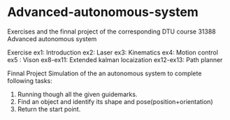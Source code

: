# Advanced-autonomous-system
Exercises and the finnal project of the corresponding DTU course 31388 Advanced autonomous system

Exercise
ex1: Introduction
ex2: Laser 
ex3: Kinematics
ex4: Motion control
ex5 : Vison
ex8-ex11: Extended kalman locaization
ex12-ex13: Path planner

Finnal Project
Simulation of the an autonomous system to complete following tasks:
1. Running though all the given guidemarks.
2. Find an object and identify its shape and pose(position+orientation)
3. Return the start point.